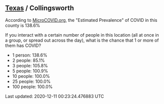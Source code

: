
## [Texas](/united-states/texas) / Collingsworth

According to [MicroCOVID.org](http://microcovid.org),
the "Estimated Prevalence" of COVID in this county is 138.6%

If you interact with a certain number of people in this location
(all at once in a group, or spread out across the day), what is the chance that
1 or more of them has COVID?

- 1 person: 138.6%
- 2 people: 85.1%
- 3 people: 105.8%
- 5 people: 100.9%
- 10 people: 100.0%
- 25 people: 100.0%
- 100 people: 100.0%

Last updated: 2020-12-11 00:23:24.476883 UTC
